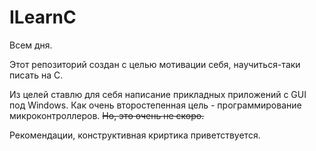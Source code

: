 # ILearnC
Всем дня.

Этот репозиторий создан с целью мотивации себя, научиться-таки писать на С.

Из целей ставлю для себя написание прикладных приложений с GUI под Windows. Как очень второстепенная цель - программирование микроконтроллеров. <s>Но, это очень не скоро.</s>

Рекомендации, конструктивная криртика приветствуется.
